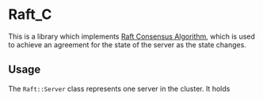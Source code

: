 # Raft_C
This is a library which implements [Raft Consensus Algorithm](https://raft.github.io/), which is used to achieve an agreement for the state of the server as the state changes. 

## Usage

The `Raft::Server` class represents one server in the cluster. It holds  
